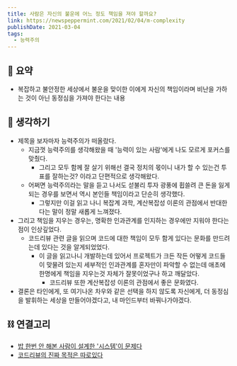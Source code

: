 ```yaml
---
title: 사람은 자신의 불운에 어느 정도 책임을 져야 할까요?
link: https://newspeppermint.com/2021/02/04/m-complexity 
publishDate: 2021-03-04
tags:
  - 능력주의
---
```

## 📝 요약 
- 복잡하고 불안정한 세상에서 불운을 맞이한 이에게 자신의 책임이라며 비난을 가하는 것이 아닌 동정심을 가져야 한다는 내용

## 🤔 생각하기 
- 제목을 보자마자 능력주의가 떠올랐다.  
  - 지금껏 능력주의를 생각해왔을 때 '능력이 있는 사람'에게 나도 모르게 포커스를 맞췄다.  
    - 그리고 모두 함께 잘 살기 위해선 결국 정치의 몫이니 내가 할 수 있는건 투표를 잘하는것? 이라고 단편적으로 생각해왔다.  
  - 어쩌면 능력주의라는 말을 듣고 나서도 섣불리 투자 광풍에 휩쓸려 큰 돈을 잃게 되는 경우를 보면서 역시 본인들 책임이라고 단순히 생각했다.  
    - 그렇지만 이걸 읽고 나니 복잡계 과학, 계산복잡성 이론의 관점에서 반대한다는 말이 정말 새롭게 느껴졌다.  
- 그리고 책임을 지우는 경우는, 명확한 인과관계를 인지하는 경우에만 지워야 한다는 점이 인상깊었다.  
  - 코드리뷰 관련 글을 읽으며 코드에 대한 책임이 모두 함게 있다는 문화를 만드려는데 있다는 것을 알게되었었다. 
    - 이 글을 읽고나니 개발하는데 있어서 프로젝트가 크든 작든 어떻게 코드들이 맞물려 있는지 세부적인 인과관계를 혼자만이 파악할 수 없는데 애초에 한명에게 책임을 지우는것 자체가 잘못이었구나 하고 깨달았다.  
      - 코드리뷰 또한 계산복잡성 이론의 관점에서 좋은 문화였다.  
- 결론은 타인에게, 또 여기나온 차우와 같은 선택을 하지 않도록 자신에게, 더 동정심을 발휘하는 세상을 만들어야겠다고, 내 마인드부터 바꿔나가야겠다.   


## ⛓ 연결고리
- [밥 한번 안 해본 사람이 설계한 '시스템'이 문제다](../Life/who-cares)
- [코드리뷰의 진짜 목적은 따로있다](../Dev/important-purpose-of-codereview)
